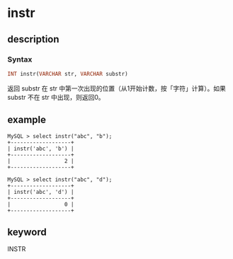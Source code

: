 # instr

## description

### Syntax

```Haskell
INT instr(VARCHAR str, VARCHAR substr)
```

返回 substr 在 str 中第一次出现的位置（从1开始计数，按「字符」计算）。如果 substr 不在 str 中出现，则返回0。

## example

```Plain Text
MySQL > select instr("abc", "b");
+-------------------+
| instr('abc', 'b') |
+-------------------+
|                 2 |
+-------------------+

MySQL > select instr("abc", "d");
+-------------------+
| instr('abc', 'd') |
+-------------------+
|                 0 |
+-------------------+
```

## keyword

INSTR
